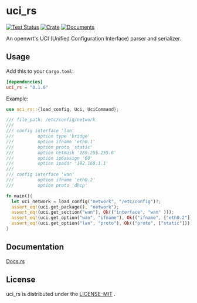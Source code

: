 # uci_rs

[![Test Status](https://github.com/c-dao/uci_rs/workflows/Tests/badge.svg?event=push)](https://github.com/C-Dao/uci_rs/actions)
[![Crate](https://img.shields.io/crates/v/uci_rs.svg)](https://crates.io/crates/uci_rs)
[![Documents](https://docs.rs/uci_rs/badge.svg)](https://docs.rs/uci_rs)

An openwrt's UCI (Unified Configuration Interface) parser and serializer.

## Usage

Add this to your `Cargo.toml`:

```toml
[dependencies]
uci_rs = "0.1.0"
```

Example:

```rust
use uci_rs::{load_config, Uci, UciCommand};

/// file_path: /etc/config/network
///
/// config interface 'lan'
///         option type 'bridge'
///         option ifname 'eth0.1'
///         option proto 'static'
///         option netmask '255.255.255.0'
///         option ip6assign '60'
///         option ipaddr '192.168.1.1'
///
/// config interface 'wan'
///         option ifname 'eth0.2'
///         option proto 'dhcp'  

fn main(){
  let uci_network = load_config("network", "/etc/config")?;
  assert_eq!(uci.get_package(), "network");
  assert_eq!(uci.get_section("wan"), Ok(("interface", "wan" )));
  assert_eq!(uci.get_option("wan", "ifname"), Ok(("ifname", ["eth0.2"])));
  assert_eq!(uci.get_option("lan", "proto"), Ok(("proto", ["static"])));
}
```

## Documentation

[Docs.rs](https://docs.rs/uci_rs)

## License

uci_rs is distributed under the [LICENSE-MIT](LICENSE) .
